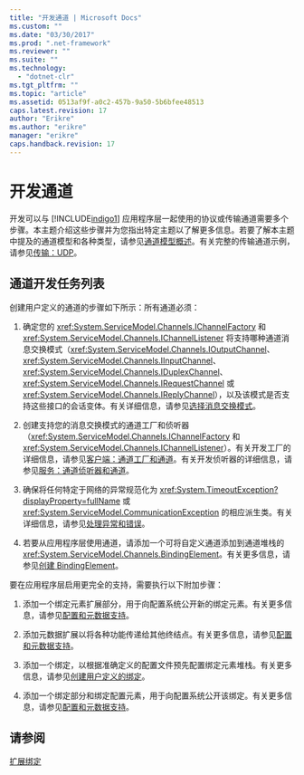 ```yaml
---
title: "开发通道 | Microsoft Docs"
ms.custom: ""
ms.date: "03/30/2017"
ms.prod: ".net-framework"
ms.reviewer: ""
ms.suite: ""
ms.technology: 
  - "dotnet-clr"
ms.tgt_pltfrm: ""
ms.topic: "article"
ms.assetid: 0513af9f-a0c2-457b-9a50-5b6bfee48513
caps.latest.revision: 17
author: "Erikre"
ms.author: "erikre"
manager: "erikre"
caps.handback.revision: 17
---
```

# 开发通道
开发可以与 [!INCLUDE[indigo1](../../../../includes/indigo1-md.md)] 应用程序层一起使用的协议或传输通道需要多个步骤。本主题介绍这些步骤并为您指出特定主题以了解更多信息。若要了解本主题中提及的通道模型和各种类型，请参见[通道模型概述](../../../../docs/framework/wcf/extending/channel-model-overview.md)。有关完整的传输通道示例，请参见[传输：UDP](../../../../docs/framework/wcf/samples/transport-udp.md)。  
  
## 通道开发任务列表  
 创建用户定义的通道的步骤如下所示：所有通道必须：  
  
1.  确定您的 <xref:System.ServiceModel.Channels.IChannelFactory> 和 <xref:System.ServiceModel.Channels.IChannelListener> 将支持哪种通道消息交换模式（<xref:System.ServiceModel.Channels.IOutputChannel>、<xref:System.ServiceModel.Channels.IInputChannel>、<xref:System.ServiceModel.Channels.IDuplexChannel>、<xref:System.ServiceModel.Channels.IRequestChannel> 或 <xref:System.ServiceModel.Channels.IReplyChannel>），以及该模式是否支持这些接口的会话变体。有关详细信息，请参见[选择消息交换模式](../../../../docs/framework/wcf/extending/choosing-a-message-exchange-pattern.md)。  
  
2.  创建支持您的消息交换模式的通道工厂和侦听器（<xref:System.ServiceModel.Channels.IChannelFactory> 和 <xref:System.ServiceModel.Channels.IChannelListener>）。有关开发工厂的详细信息，请参见[客户端：通道工厂和通道](../../../../docs/framework/wcf/extending/client-channel-factories-and-channels.md)。有关开发侦听器的详细信息，请参见[服务：通道侦听器和通道](../../../../docs/framework/wcf/extending/service-channel-listeners-and-channels.md)。  
  
3.  确保将任何特定于网络的异常规范化为 <xref:System.TimeoutException?displayProperty=fullName> 或 <xref:System.ServiceModel.CommunicationException> 的相应派生类。有关详细信息，请参见[处理异常和错误](../../../../docs/framework/wcf/extending/handling-exceptions-and-faults.md)。  
  
4.  若要从应用程序层使用通道，请添加一个可将自定义通道添加到通道堆栈的 <xref:System.ServiceModel.Channels.BindingElement>。有关更多信息，请参见[创建 BindingElement](../../../../docs/framework/wcf/extending/creating-a-bindingelement.md)。  
  
 要在应用程序层启用更完全的支持，需要执行以下附加步骤：  
  
1.  添加一个绑定元素扩展部分，用于向配置系统公开新的绑定元素。有关更多信息，请参见[配置和元数据支持](../../../../docs/framework/wcf/extending/configuration-and-metadata-support.md)。  
  
2.  添加元数据扩展以将各种功能传递给其他终结点。有关更多信息，请参见[配置和元数据支持](../../../../docs/framework/wcf/extending/configuration-and-metadata-support.md)。  
  
3.  添加一个绑定，以根据准确定义的配置文件预先配置绑定元素堆栈。有关更多信息，请参见[创建用户定义的绑定](../../../../docs/framework/wcf/extending/creating-user-defined-bindings.md)。  
  
4.  添加一个绑定部分和绑定配置元素，用于向配置系统公开该绑定。有关更多信息，请参见[配置和元数据支持](../../../../docs/framework/wcf/extending/configuration-and-metadata-support.md)。  
  
## 请参阅  
 [扩展绑定](../../../../docs/framework/wcf/extending/extending-bindings.md)